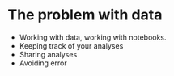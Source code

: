 # The problem with data

* Working with data, working with notebooks.
* Keeping track of your analyses
* Sharing analyses
* Avoiding error
